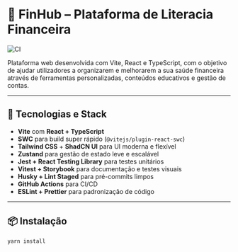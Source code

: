 # 🧾 FinHub – Plataforma de Literacia Financeira

![CI](https://github.com/joaoFerreiragHub/FinHub-Vite/actions/workflows/ci.yml/badge.svg)

Plataforma web desenvolvida com Vite, React e TypeScript, com o objetivo de ajudar utilizadores a organizarem e melhorarem a sua saúde financeira através de ferramentas personalizadas, conteúdos educativos e gestão de contas.

---

## 🚀 Tecnologias e Stack

- **Vite** com **React + TypeScript**
- **SWC** para build super rápido (`@vitejs/plugin-react-swc`)
- **Tailwind CSS** + **ShadCN UI** para UI moderna e flexível
- **Zustand** para gestão de estado leve e escalável
- **Jest + React Testing Library** para testes unitários
- **Vitest + Storybook** para documentação e testes visuais
- **Husky + Lint Staged** para pré-commits limpos
- **GitHub Actions** para CI/CD
- **ESLint + Prettier** para padronização de código

---

## 📦 Instalação

```bash
yarn install

